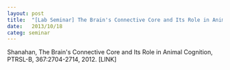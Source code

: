 ```yaml
---
layout: post
title:  "[Lab Seminar] The Brain's Connective Core and Its Role in Animal Cognition"
date:   2013/10/18
categ: seminar
---
```






Shanahan, The Brain's Connective Core and Its Role in Animal Cognition, PTRSL-B, 367:2704-2714, 2012. [LINK]





 

